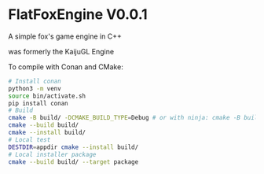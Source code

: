 # FlatFoxEngine V0.0.1
A simple fox's game engine in C++

was formerly the KaijuGL Engine

To compile with Conan and CMake:

```bash
# Install conan
python3 -m venv
source bin/activate.sh
pip install conan
# Build
cmake -B build/ -DCMAKE_BUILD_TYPE=Debug # or with ninja: cmake -B build/ -DCMAKE_BUILD_TYPE=Debug -G Ninja
cmake --build build/
cmake --install build/
# Local test
DESTDIR=appdir cmake --install build/
# Local installer package
cmake --build build/ --target package
```
